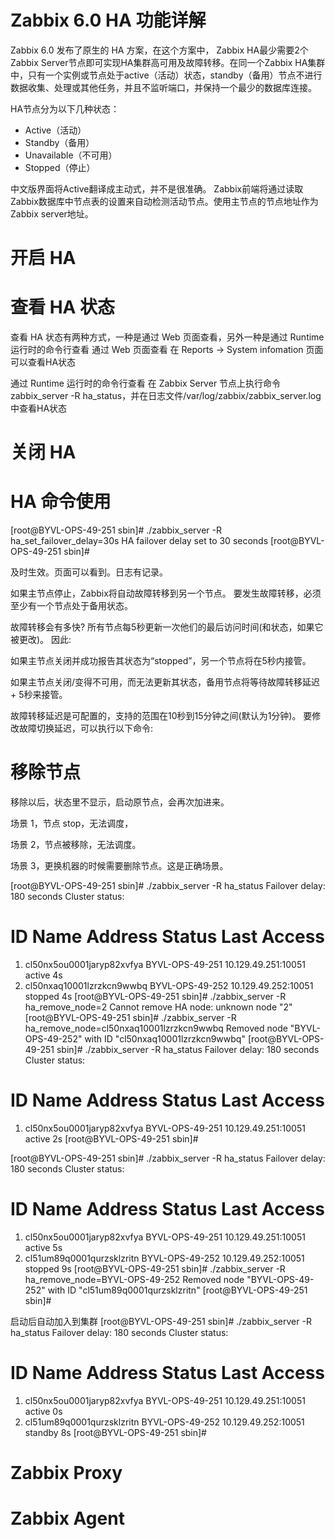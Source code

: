 # Zabbix 6.0 HA 功能详解

Zabbix 6.0 发布了原生的 HA 方案，在这个方案中，
Zabbix HA最少需要2个Zabbix Server节点即可实现HA集群高可用及故障转移。在同一个Zabbix HA集群中，只有一个实例或节点处于active（活动）状态，standby（备用）节点不进行数据收集、处理或其他任务，并且不监听端口，并保持一个最少的数据库连接。

HA节点分为以下几种状态：

* Active（活动）
* Standby（备用）
* Unavailable（不可用）
* Stopped（停止）

中文版界面将Active翻译成主动式，并不是很准确。
Zabbix前端将通过读取Zabbix数据库中节点表的设置来自动检测活动节点。使用主节点的节点地址作为Zabbix server地址。

# 开启 HA 

# 查看 HA 状态

查看 HA 状态有两种方式，一种是通过 Web 页面查看，另外一种是通过 Runtime 运行时的命令行查看
通过 Web 页面查看
在 Reports -> System infomation 页面可以查看HA状态

通过 Runtime 运行时的命令行查看
在 Zabbix Server 节点上执行命令 zabbix_server -R ha_status，并在日志文件/var/log/zabbix/zabbix_server.log中查看HA状态



# 关闭 HA 


# HA 命令使用
[root@BYVL-OPS-49-251 sbin]# ./zabbix_server -R ha_set_failover_delay=30s
HA failover delay set to 30 seconds
[root@BYVL-OPS-49-251 sbin]#

及时生效。页面可以看到。日志有记录。

如果主节点停止，Zabbix将自动故障转移到另一个节点。 要发生故障转移，必须至少有一个节点处于备用状态。

故障转移会有多快? 所有节点每5秒更新一次他们的最后访问时间(和状态，如果它被更改)。 因此:

如果主节点关闭并成功报告其状态为“stopped”，另一个节点将在5秒内接管。

如果主节点关闭/变得不可用，而无法更新其状态，备用节点将等待故障转移延迟 + 5秒来接管。

故障转移延迟是可配置的，支持的范围在10秒到15分钟之间(默认为1分钟)。 要修改故障切换延迟，可以执行以下命令:



# 移除节点

移除以后，状态里不显示，启动原节点，会再次加进来。

场景 1，节点 stop，无法调度，

场景 2，节点被移除，无法调度。

场景 3，更换机器的时候需要删除节点。这是正确场景。


[root@BYVL-OPS-49-251 sbin]# ./zabbix_server -R ha_status
Failover delay: 180 seconds
Cluster status:
   #  ID                        Name                      Address                        Status      Last Access
   1. cl50nx5ou0001jaryp82xvfya BYVL-OPS-49-251           10.129.49.251:10051            active      4s
   2. cl50nxaq10001lzrzkcn9wwbq BYVL-OPS-49-252           10.129.49.252:10051            stopped     4s
[root@BYVL-OPS-49-251 sbin]# ./zabbix_server -R ha_remove_node=2
Cannot remove HA node: unknown node "2"
[root@BYVL-OPS-49-251 sbin]# ./zabbix_server -R ha_remove_node=cl50nxaq10001lzrzkcn9wwbq
Removed node "BYVL-OPS-49-252" with ID "cl50nxaq10001lzrzkcn9wwbq"
[root@BYVL-OPS-49-251 sbin]# ./zabbix_server -R ha_status
Failover delay: 180 seconds
Cluster status:
   #  ID                        Name                      Address                        Status      Last Access
   1. cl50nx5ou0001jaryp82xvfya BYVL-OPS-49-251           10.129.49.251:10051            active      2s
[root@BYVL-OPS-49-251 sbin]#


[root@BYVL-OPS-49-251 sbin]# ./zabbix_server -R ha_status
Failover delay: 180 seconds
Cluster status:
   #  ID                        Name                      Address                        Status      Last Access
   1. cl50nx5ou0001jaryp82xvfya BYVL-OPS-49-251           10.129.49.251:10051            active      5s
   2. cl51um89q0001qurzsklzritn BYVL-OPS-49-252           10.129.49.252:10051            stopped     9s
[root@BYVL-OPS-49-251 sbin]# ./zabbix_server -R ha_remove_node=BYVL-OPS-49-252
Removed node "BYVL-OPS-49-252" with ID "cl51um89q0001qurzsklzritn"
[root@BYVL-OPS-49-251 sbin]#




启动后自动加入到集群
[root@BYVL-OPS-49-251 sbin]# ./zabbix_server -R ha_status
Failover delay: 180 seconds
Cluster status:
   #  ID                        Name                      Address                        Status      Last Access
   1. cl50nx5ou0001jaryp82xvfya BYVL-OPS-49-251           10.129.49.251:10051            active      0s
   2. cl51um89q0001qurzsklzritn BYVL-OPS-49-252           10.129.49.252:10051            standby     8s
[root@BYVL-OPS-49-251 sbin]#

# Zabbix Proxy


# Zabbix Agent